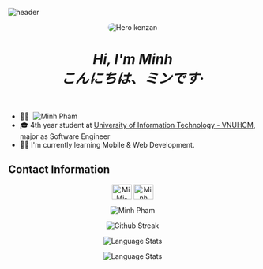 ![header](https://capsule-render.vercel.app/api?type=soft&&&&color=0:F27BE,100:8B98F2&height=100&fontColor=ffffff&animation=scaleIn&fontAlignY=30&section=header)
<p align="center" ><img src="./readme/pusheencode.gif" style="border-radius: 20px;" alt="Hero kenzan" /></p>
<h1 align="center">
 <i>Hi, I'm Minh</i>
  <br>
  <i>こんにちは、ミンです·</i>
</h1>
<br>

<ul>
  <li>🥳🎉 <img style="margin-left: 4px"src="https://komarev.com/ghpvc/?username=minhphamhk123&color=blue" alt="Minh Pham" /></li>
  <li>🎓 4th year student at <a href="https://en.uit.edu.vn/overview-vnuhcm-university-information-technology">University of Information Technology - VNUHCM</a>, major as Software Engineer</li>
  <li>👨‍💻 I'm currently learning Mobile & Web Development.</li>
</ul>

## Contact Information
<p align="center">
<a href="https://fb.com/minhmangkingdrama" target="blank"><img align="center" src="https://raw.githubusercontent.com/rahuldkjain/github-profile-readme-generator/master/src/images/icons/Social/facebook.svg" alt="MiMi-Yup" height="30" width="40" /></a>
<a href="https://linkedin.com/in/phamminh2002/" target="blank"><img align="center" src="https://raw.githubusercontent.com/rahuldkjain/github-profile-readme-generator/master/src/images/icons/Social/linked-in-alt.svg" alt="Minh Pham" height="30" width="40" /></a>

<p align="center"> <img src="https://github-readme-stats.vercel.app/api?username=minhphamhk123&hide=issues&count_private=true&show_icons=true&theme=vue-dark" alt="Minh Pham" /> </p>
<p align="center"> <img src="https://streak-stats.demolab.com?user=minhphamhk123&theme=vue-dark&date_format=j%20M%5B%20Y%5D" alt="Github Streak"/> </p>
<p align="center"> <img src="https://github-readme-stats.vercel.app/api/top-langs/?username=minhphamhk123&theme=vue&langs_count=5" alt="Language Stats" /> </p>
<p align="center"> <img src="https://leetcard.jacoblin.cool/BanhMiMamTom?theme=dark&font=Noto%20Naskh%20Arabic&ext=heatmap" alt="Language Stats" /> </p>
